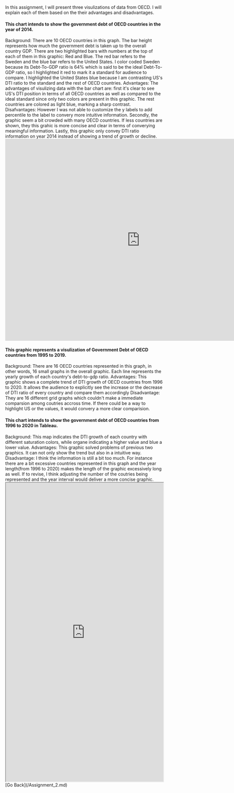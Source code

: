In this assignment, I will present three visulizations of data from OECD. I will explain each of them based on the their advantages and disadvantages. 
<h4 class="h3">This chart intends to show the government debt of OECD countries in the year of 2014.</h4>
Background: There are 10 OECD countries in this graph. The bar height represents how much the government debt is taken up to the overall country GDP. There are two highlighted bars with numbers at the top of each of them in this graphic: Red and Blue. The red bar refers to the Sweden and the blue bar refers to the United States. I color coded Sweden because its Debt-To-GDP ratio is 64% which is said to be the ideal Debt-To-GDP ratio, so I highlighted it red to mark it a standard for audience to compare. I highlighted the United States blue because I am contrasting US's DTI ratio to the standard and the rest of OECD countries. 
Advantages: The advantages of visulizing data with the bar chart are: first it's clear to see US's DTI position in terms of all OECD countries as well as compared to the ideal standard since only two colors are present in this graphic. The rest countries are colored as light blue, marking a sharp contrast. 
Disafvantages: However I was not able to customize the y labels to add percentile to the label to convery more intuitive information. Secondly, the graphic seem a bit crowded with many OECD countries. If less countries are shown, they this grahic is more concise and clear in terms of converying meaningful information. Lastly, this graphic only convey DTI ratio information on year 2014 instead of showing a trend of growth or decline. 
<iframe src="https://data.oecd.org/chart/65JX" width="860" height="645" style="border: 0" mozallowfullscreen="true" webkitallowfullscreen="true" allowfullscreen="true"><a href="https://data.oecd.org/chart/65JX" target="_blank">OECD Chart: General government debt, Total, % of GDP, Annual, 2014</a></iframe>
<h4 class="h3">This graphic represents a visulization of Government Debt of OECD countries from 1995 to 2019.</h4>
Background: There are 16 OECD countries represented in this graph, in other words, 16 small graphs in the overall graphic. Each line represents the yearly growth of each country's debt-to-gdp ratio.
Advantages: This graphic shows a complete trend of DTI growth of OECD countries from 1996 to 2020. It allows the audience to explicitly see the increase or the decrease of DTI ratio of every country and compare them accordingly 
Disadvantage: They are 16 different grid graphs which couldn't make a immediate comparsion among coutries accross time. If there could be a way to highlight US or the values, it would convery a more clear comparision. 
<div class="flourish-embed flourish-chart" data-src="visualisation/3747790" data-url="https://flo.uri.sh/visualisation/3747790/embed" aria-label=""><script src="https://public.flourish.studio/resources/embed.js"></script></div>
<h4 class="h3">This chart intends to show the government debt of OECD countries from 1996 to 2020 in Tableau.</h4>
Background: This map indicates the DTI growth of each country with different saturation colors, while organe indicating a higher value and blue a lower value.
Advantages: This graphic solved problems of previous two graphics. It can not only show the trend but also in a intuitive way. 
Disadvantage: I think the information is still a bit too much. For instance there are a bit excessive countries represented in this graph and the year length(from 1996 to 2020) makes the length of the graphic excessively long as well. If to revise, I think adjusting the number of the coutries being represented and the year interval would deliver a more concise graphic. 
<iframe src="https://public.tableau.com/views/Book1_16003061695650/Sheet1?:language=en&:display_count=y&publish=yes&:origin=viz_share_link&:showVizHome=no&:embed=true"
 width="100%" height="955"></iframe>
[Go Back](/Assignment_2.md)
